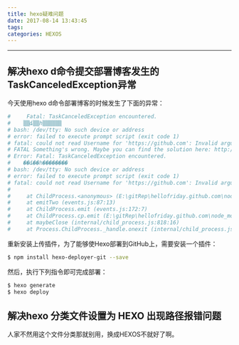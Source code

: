 ```yaml
---
title: hexo疑难问题
date: 2017-08-14 13:43:45
tags:
categories: HEXOS
---
```

------

<!-- more -->

## 解决hexo d命令提交部署博客发生的TaskCanceledException异常

今天使用hexo d命令部署博客的时候发生了下面的异常：

```bash
#     Fatal: TaskCanceledException encountered.
#    ▒▒ȡ▒▒һ▒▒▒▒▒▒
# bash: /dev/tty: No such device or address
# error: failed to execute prompt script (exit code 1)
# fatal: could not read Username for 'https://github.com': Invalid argument
# FATAL Something's wrong. Maybe you can find the solution here: http://hexo.io/docs/troubleshooting.html
# Error: Fatal: TaskCanceledException encountered.
#    ��ȡ��һ��������
# bash: /dev/tty: No such device or address
# error: failed to execute prompt script (exit code 1)
# fatal: could not read Username for 'https://github.com': Invalid argument
#
#     at ChildProcess.<anonymous> (E:\gitRep\hellofriday.github.com\node_modules\hexo-util\lib\spawn.js:37:17)
#     at emitTwo (events.js:87:13)
#     at ChildProcess.emit (events.js:172:7)
#     at ChildProcess.cp.emit (E:\gitRep\hellofriday.github.com\node_modules\cross-spawn\lib\enoent.js:40:29)
#     at maybeClose (internal/child_process.js:818:16)
#     at Process.ChildProcess._handle.onexit (internal/child_process.js:211:5)
```
重新安装上传插件，为了能够使Hexo部署到GitHub上，需要安装一个插件：

```bash
$ npm install hexo-deployer-git --save
```
然后，执行下列指令即可完成部署：
```bash
$ hexo generate
$ hexo deploy
```
## 解决hexo 分类文件设置为 HEXO 出现路径报错问题

人家不然用这个文件分类那就别用，换成HEXOS不就好了啊。

